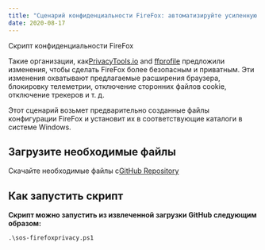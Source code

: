 ```yaml
---
title: "Сценарий конфиденциальности FireFox: автоматизируйте усиленную безопасность и конфиденциальность"
date: 2020-08-17
---
```


Скрипт конфиденциальности FireFox

Такие организации, как[PrivacyTools.io](https://www.privacytools.io/browsers/#about_config) and [ffprofile](https://ffprofile.com/) предложили изменения, чтобы сделать FireFox более безопасным и приватным.
Эти изменения охватывают предлагаемые расширения браузера, блокировку телеметрии, отключение сторонних файлов cookie, отключение трекеров и т. д.

Этот сценарий возьмет предварительно созданные файлы конфигурации FireFox и установит их в соответствующие каталоги в системе Windows.

## Загрузите необходимые файлы

Скачайте необходимые файлы с[GitHub Repository](https://github.com/simeononsecurity/FireFox-Privacy-Script)

## Как запустить скрипт

**Скрипт можно запустить из извлеченной загрузки GitHub следующим образом:**
```
.\sos-firefoxprivacy.ps1
```